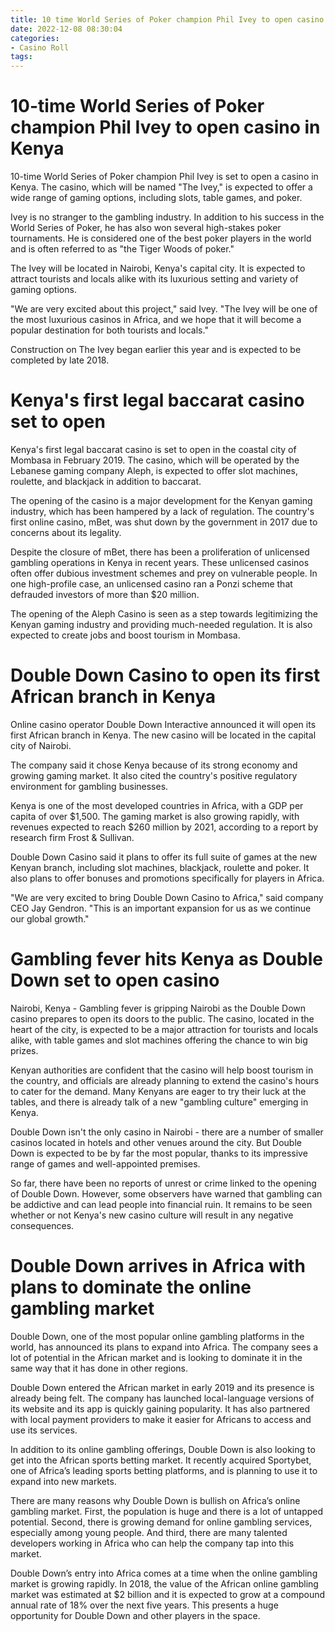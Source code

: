 ```yaml
---
title: 10 time World Series of Poker champion Phil Ivey to open casino in Kenya
date: 2022-12-08 08:30:04
categories:
- Casino Roll
tags:
---
```



#  10-time World Series of Poker champion Phil Ivey to open casino in Kenya

10-time World Series of Poker champion Phil Ivey is set to open a casino in Kenya. The casino, which will be named "The Ivey," is expected to offer a wide range of gaming options, including slots, table games, and poker.

Ivey is no stranger to the gambling industry. In addition to his success in the World Series of Poker, he has also won several high-stakes poker tournaments. He is considered one of the best poker players in the world and is often referred to as "the Tiger Woods of poker."

The Ivey will be located in Nairobi, Kenya's capital city. It is expected to attract tourists and locals alike with its luxurious setting and variety of gaming options.

"We are very excited about this project," said Ivey. "The Ivey will be one of the most luxurious casinos in Africa, and we hope that it will become a popular destination for both tourists and locals."

Construction on The Ivey began earlier this year and is expected to be completed by late 2018.

#  Kenya's first legal baccarat casino set to open

Kenya's first legal baccarat casino is set to open in the coastal city of Mombasa in February 2019. The casino, which will be operated by the Lebanese gaming company Aleph, is expected to offer slot machines, roulette, and blackjack in addition to baccarat.

The opening of the casino is a major development for the Kenyan gaming industry, which has been hampered by a lack of regulation. The country's first online casino, mBet, was shut down by the government in 2017 due to concerns about its legality.

Despite the closure of mBet, there has been a proliferation of unlicensed gambling operations in Kenya in recent years. These unlicensed casinos often offer dubious investment schemes and prey on vulnerable people. In one high-profile case, an unlicensed casino ran a Ponzi scheme that defrauded investors of more than $20 million.

The opening of the Aleph Casino is seen as a step towards legitimizing the Kenyan gaming industry and providing much-needed regulation. It is also expected to create jobs and boost tourism in Mombasa.

#  Double Down Casino to open its first African branch in Kenya

Online casino operator Double Down Interactive announced it will open its first African branch in Kenya. The new casino will be located in the capital city of Nairobi.

The company said it chose Kenya because of its strong economy and growing gaming market. It also cited the country's positive regulatory environment for gambling businesses.

Kenya is one of the most developed countries in Africa, with a GDP per capita of over $1,500. The gaming market is also growing rapidly, with revenues expected to reach $260 million by 2021, according to a report by research firm Frost & Sullivan.

Double Down Casino said it plans to offer its full suite of games at the new Kenyan branch, including slot machines, blackjack, roulette and poker. It also plans to offer bonuses and promotions specifically for players in Africa.

"We are very excited to bring Double Down Casino to Africa," said company CEO Jay Gendron. "This is an important expansion for us as we continue our global growth."

#  Gambling fever hits Kenya as Double Down set to open casino

Nairobi, Kenya - Gambling fever is gripping Nairobi as the Double Down casino prepares to open its doors to the public. The casino, located in the heart of the city, is expected to be a major attraction for tourists and locals alike, with table games and slot machines offering the chance to win big prizes.

Kenyan authorities are confident that the casino will help boost tourism in the country, and officials are already planning to extend the casino's hours to cater for the demand. Many Kenyans are eager to try their luck at the tables, and there is already talk of a new "gambling culture" emerging in Kenya.

Double Down isn't the only casino in Nairobi - there are a number of smaller casinos located in hotels and other venues around the city. But Double Down is expected to be by far the most popular, thanks to its impressive range of games and well-appointed premises.

So far, there have been no reports of unrest or crime linked to the opening of Double Down. However, some observers have warned that gambling can be addictive and can lead people into financial ruin. It remains to be seen whether or not Kenya's new casino culture will result in any negative consequences.

#  Double Down arrives in Africa with plans to dominate the online gambling market

Double Down, one of the most popular online gambling platforms in the world, has announced its plans to expand into Africa. The company sees a lot of potential in the African market and is looking to dominate it in the same way that it has done in other regions.

Double Down entered the African market in early 2019 and its presence is already being felt. The company has launched local-language versions of its website and its app is quickly gaining popularity. It has also partnered with local payment providers to make it easier for Africans to access and use its services.

In addition to its online gambling offerings, Double Down is also looking to get into the African sports betting market. It recently acquired Sportybet, one of Africa’s leading sports betting platforms, and is planning to use it to expand into new markets.

There are many reasons why Double Down is bullish on Africa’s online gambling market. First, the population is huge and there is a lot of untapped potential. Second, there is growing demand for online gambling services, especially among young people. And third, there are many talented developers working in Africa who can help the company tap into this market.

Double Down’s entry into Africa comes at a time when the online gambling market is growing rapidly. In 2018, the value of the African online gambling market was estimated at $2 billion and it is expected to grow at a compound annual rate of 18% over the next five years. This presents a huge opportunity for Double Down and other players in the space.